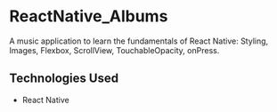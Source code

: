 # ReactNative_Albums

A music application to learn the fundamentals of React Native: Styling, Images, Flexbox, ScrollView, TouchableOpacity, onPress.

## Technologies Used

- React Native
